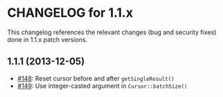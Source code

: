 CHANGELOG for 1.1.x
===================

This changelog references the relevant changes (bug and security fixes) done
in 1.1.x patch versions.

1.1.1 (2013-12-05)
------------------

 * [#148](https://github.com/doctrine/mongodb/pull/148): Reset cursor before and after `getSingleResult()`
 * [#149](https://github.com/doctrine/mongodb/pull/149): Use integer-casted argument in `Cursor::batchSize()`

